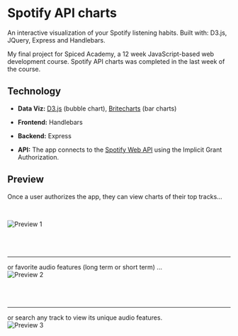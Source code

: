 # Spotify API charts

An interactive visualization of your Spotify listening habits. Built with: D3.js, JQuery, Express and Handlebars.

My final project for Spiced Academy, a 12 week JavaScript-based web development course. Spotify API charts was completed in the last week of the course.

## Technology
* **Data Viz:** [D3.js](https://d3js.org/) (bubble chart), [Britecharts](https://github.com/eventbrite/britecharts) (bar charts)

* **Frontend:** Handlebars

* **Backend:** Express
* **API:** The app connects to the [Spotify Web API](https://developer.spotify.com/web-api/) using the Implicit Grant Authorization.

## Preview

Once a user authorizes the app, they can view charts of their top tracks...

<br/>

![Preview 1](https://github.com/kaylarobertson3/spotify-api-charts/blob/master/spotify1.gif "Preview 1")
<br />
<br />
<br />
<br />
<hr />


 or favorite audio features (long term or short term) ...
 <br />
![Preview 2](https://github.com/kaylarobertson3/spotify-api-charts/blob/master/spotify2.gif "Preview 2")
<br />
<br />
<br />
<br />
<hr />

or search any track to view its unique audio features.
<br />
![Preview 3](https://github.com/kaylarobertson3/spotify-api-charts/blob/master/spotify3.gif "Preview 3")
